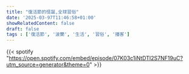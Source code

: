 ```yaml
---
title: "復活節的怪誕,全球習俗"
date: '2025-03-97T11:46:58+01:00'
showRelatedContent: false
draft: false
tags : ['復活節', '波蘭', '生活', '習俗', '播客']
---
```

{{< spotify "https://open.spotify.com/embed/episode/07K03c1iNtDTI2S7NF19uC?utm_source=generator&theme=0" >}}

